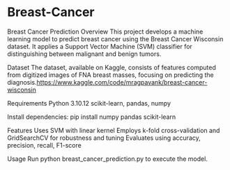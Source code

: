 # Breast-Cancer      
Breast Cancer Prediction
Overview
This project develops a machine learning model to predict breast cancer using the Breast Cancer Wisconsin dataset. It applies a Support Vector Machine (SVM) classifier for distinguishing between malignant and benign tumors.

Dataset
The dataset, available on Kaggle, consists of features computed from digitized images of FNA breast masses, focusing on predicting the diagnosis.https://www.kaggle.com/code/mragpavank/breast-cancer-wisconsin

Requirements
Python 3.10.12
scikit-learn, pandas, numpy

Install dependencies:
pip install numpy pandas scikit-learn

Features
Uses SVM with linear kernel
Employs k-fold cross-validation and GridSearchCV for robustness and tuning
Evaluates using accuracy, precision, recall, F1-score

Usage
Run python breast_cancer_prediction.py to execute the model.
